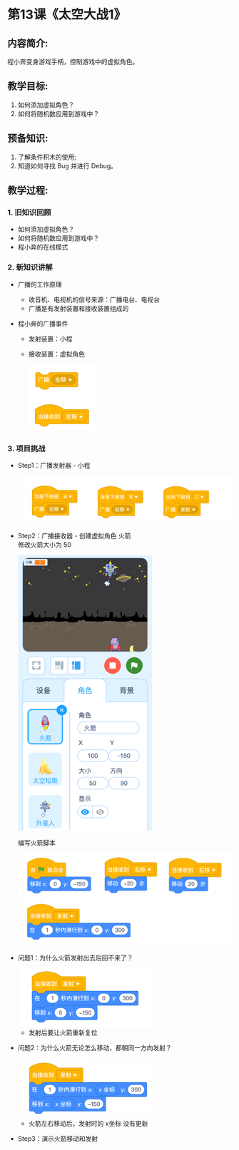 <!-- # 机器人编程入门学习 -->
<style>
  .width150 {
      width: 150px;
  }
  .width300 {
      width: 300px;
  }
  .width600 {
      width: 600px;
  }
</style>

# 第13课《太空大战1》

## 内容简介:
程小奔变身游戏手柄，控制游戏中的虚拟角色。

## 教学目标:
1. 如何添加虚拟角色？
1. 如何将随机数应用到游戏中？

## 预备知识:
1. 了解条件积木的使用;
1. 知道如何寻找 Bug 并进行 Debug。


## 教学过程:

### 1. 旧知识回顾
- 如何添加虚拟角色？
- 如何将随机数应用到游戏中？
- 程小奔的在线模式

### 2. 新知识讲解

- 广播的工作原理
  - 收音机、电视机的信号来源：广播电台、电视台
  - 广播是有发射装置和接收装置组成的

- 程小奔的广播事件
  - 发射装置：小程
  - 接收装置：虚拟角色

    <img src="./images/13-1.png" class="width150" />

### 3. 项目挑战

- Step1：广播发射器 - 小程

  <img src="./images/13-2.png" class="width600" />

- Step2：广播接收器 - 创建虚拟角色 火箭  
  修改火箭大小为 50

  <img src="./images/13-4.png" class="width300" />

  编写火箭脚本

  <img src="./images/13-3A.png" class="width600" />

- 问题1：为什么火箭发射出去后回不来了？

  <img src="./images/13-3B.png" class="width300" />

  - 发射后要让火箭重新复位  

- 问题2：为什么火箭无论怎么移动，都朝同一方向发射？

  <img src="./images/13-3C.png" class="width300" />

  - 火箭左右移动后，发射时的 x坐标 没有更新

- Step3：演示火箭移动和发射
